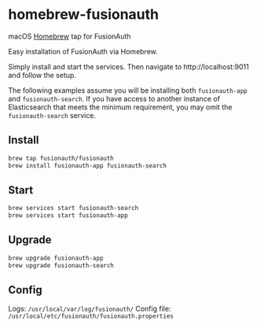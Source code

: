 # homebrew-fusionauth
macOS [Homebrew](https://brew.sh/) tap for FusionAuth

Easy installation of FusionAuth via Homebrew.

Simply install and start the services. Then navigate to http://localhost:9011 and follow the setup.

The following examples assume you will be installing both `fusionauth-app` and `fusionauth-search`.
If you have access to another instance of Elasticsearch that meets the minimum requirement, you may omit the `fusionauth-search` service.


## Install

```bash
brew tap fusionauth/fusionauth
brew install fusionauth-app fusionauth-search
```

## Start

```bash
brew services start fusionauth-search
brew services start fusionauth-app
```

## Upgrade

```bash
brew upgrade fusionauth-app
brew upgrade fusionauth-search
```

## Config

Logs: `/usr/local/var/log/fusionauth/`
Config file: `/usr/local/etc/fusionauth/fusionauth.properties`
